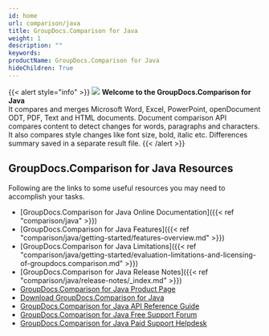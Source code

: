 ```yaml
---
id: home
url: comparison/java
title: GroupDocs.Comparison for Java
weight: 1
description: ""
keywords: 
productName: GroupDocs.Comparison for Java
hideChildren: True
---
```

{{< alert style="info" >}}
![](comparison/java/images/home.png) **Welcome to the GroupDocs.Comparison for Java**  
It compares and merges Microsoft Word, Excel, PowerPoint, openDocument ODT, PDF, Text and HTML documents. Document comparison API compares content to detect changes for words, paragraphs and characters. It also compares style changes like font size, bold, italic etc. Differences summary saved in a separate result file. 
{{< /alert >}}

## GroupDocs.Comparison for Java Resources
Following are the links to some useful resources you may need to accomplish your tasks.
*   [GroupDocs.Comparison for Java Online Documentation]({{< ref "comparison/java" >}})
*   [GroupDocs.Comparison for Java Features]({{< ref "comparison/java/getting-started/features-overview.md" >}})
*   [GroupDocs.Comparison for Java Limitations]({{< ref "comparison/java/getting-started/evaluation-limitations-and-licensing-of-groupdocs.comparison.md" >}})
*   [GroupDocs.Comparison for Java Release Notes]({{< ref "comparison/java/release-notes/_index.md" >}})
*   [GroupDocs.Comparison for Java Product Page](https://products.groupdocs.com/comparison/java)
*   [Download GroupDocs.Comparison for Java](https://repository.groupdocs.com/webapp/#/artifacts/browse/tree/General/repo/com/groupdocs/groupdocs-comparison)
*   [GroupDocs.Comparison for Java API Reference Guide](https://apireference.groupdocs.com/java/comparison)
*   [GroupDocs.Comparison for Java Free Support Forum](https://forum.groupdocs.com/c/comparison)
*   [GroupDocs.Comparison for Java Paid Support Helpdesk](https://helpdesk.groupdocs.com/)
